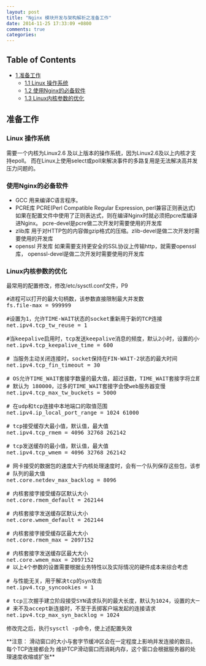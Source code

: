 ```yaml
---
layout: post
title: "Nginx 模块开发与架构解析之准备工作"
date: 2014-11-25 17:33:09 +0800
comments: true
categories: 
---
```



<div id="table-of-contents">
<h2>Table of Contents</h2>
<div id="text-table-of-contents">
<ul>
<li><a href="#sec-1">1 准备工作</a>
<ul>
<li><a href="#sec-1-1">1.1 Linux 操作系统</a></li>
<li><a href="#sec-1-2">1.2 使用Nginx的必备软件</a></li>
<li><a href="#sec-1-3">1.3 Linux内核参数的优化</a></li>
</ul>
</li>
</ul>
</div>
</div>

<div id="outline-container-1" class="outline-2">
<h2 id="sec-1">准备工作</h2>
<div class="outline-text-2" id="text-1">


</div>

<div id="outline-container-1-1" class="outline-3">
<h3 id="sec-1-1">Linux 操作系统</h3>
<div class="outline-text-3" id="text-1-1">

<p>   需要一个内核为Linux2.6 及以上版本的操作系统，因为Linux2.6及以上内核才支持epoll。
   而在Linux上使用select或poll来解决事件的多路复用是无法解决高并发压力问题的。
</p></div>

</div>

<div id="outline-container-1-2" class="outline-3">
<h3 id="sec-1-2">使用Nginx的必备软件</h3>
<div class="outline-text-3" id="text-1-2">

<ul>
<li>GCC
     用来编译C语言程序。
</li>
<li>PCRE库
     PCRE(Perl Compatible Regular Expression, perl兼容正则表达式)
     如果在配置文件中使用了正则表达式，则在编译Nginx时就必须把pcre库编译进Nginx。
     pcre-devel是pcre做二次开发时需要使用的开发库
</li>
<li>zlib库
     用于对HTTP包的内容做gzip格式的压缩。zlib-devel是做二次开发时需要使用的开发库
</li>
<li>openssl 开发库
     如果需要支持更安全的SSL协议上传输http，就需要openssl库，
     openssl-devel是做二次开发时需要使用的开发库
</li>
</ul>

</div>

</div>

<div id="outline-container-1-3" class="outline-3">
<h3 id="sec-1-3">Linux内核参数的优化</h3>
<div class="outline-text-3" id="text-1-3">

<p>   最常用的配置修改，修改/etc/sysctl.conf文件，P9
</p>


<pre class="example">#进程可以打开的最大句柄数，该参数直接限制最大并发数
fs.file-max = 999999

#设置为1，允许TIME-WAIT状态的socket重新用于新的TCP连接
net.ipv4.tcp_tw_reuse = 1

#当keepalive启用时，tcp发送keepalive消息的频度，默认2小时，设置的小一些可更快清理无效连接
net.ipv4.tcp_keepalive_time = 600

# 当服务主动关闭连接时，socket保持在FIN-WAIT-2状态的最大时间
net.ipv4.tcp_fin_timeout = 30

# OS允许TIME_WAIT套接字数量的最大值，超过该数，TIME_WAIT套接字将立即被清除并打印警告信息
# 默认为 180000，过多的TIME_WAIT套接字会使web服务器变慢
net.ipv4.tcp_max_tw_buckets = 5000

# 在udp和tcp连接中本地端口的取值范围
net.ipv4.ip_local_port_range = 1024 61000

# tcp接受缓存大最小值，默认值，最大值
net.ipv4.tcp_rmem = 4096 32768 262142

# tcp发送缓存的最小值，默认值，最大值
net.ipv4.tcp_wmem = 4096 32768 262142

# 网卡接受的数据包的速度大于内核处理速度时，会有一个队列保存这些包，该参数是设置该包的
# 队列的最大值
net.core.netdev_max_backlog = 8096

# 内核套接字接受缓存区默认大小
net.core.rmem_default = 262144

# 内核套接字发送缓存区默认大小
net.core.wmem_default = 262144

# 内核套接字接受缓存区最大大小
net.core.rmem_max = 2097152

# 内核套接字发送缓存区最大大小
net.core.wmem_max = 2097152
# 以上4个参数的设置需要根据业务特性以及实际情况的硬件成本来综合考虑

# 与性能无关，用于解决tcp的syn攻击
net.ipv4.tcp_syncookies = 1

# tcp三次握手建立阶段接受SYN请求队列的最大长度，默认为1024，设置的大一些可以使出现繁忙的nginx
# 来不及accept新连接时，不至于丢掷客户端发起的连接请求
net.ipv4.tcp_max_syn_backlog = 1024

修改完之后，执行sysctl -p命令，使上述配置失效
</pre>

<p>
   **注意： 滑动窗口的大小与套字节缓冲区会在一定程度上影响并发连接的数目。每个TCP连接都会为
   维护TCP滑动窗口而消耗内存，这个窗口会根据服务器的处理速度收缩或扩张**
</p></div>
</div>
</div>
